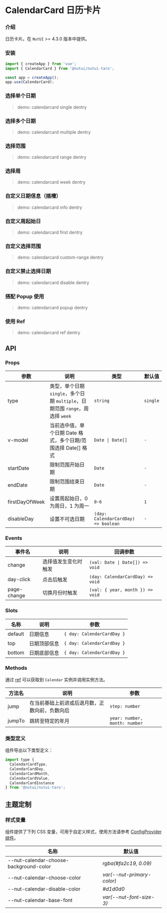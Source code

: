 # CalendarCard 日历卡片

### 介绍

日历卡片。在 `NutUI` >= 4.3.0 版本中提供。

### 安装

```js
import { createApp } from 'vue';
import { CalendarCard } from '@nutui/nutui-taro';

const app = createApp();
app.use(CalendarCard);
```

### 选择单个日期

> demo: calendarcard single dentry

### 选择多个日期

> demo: calendarcard multiple dentry

### 选择范围

> demo: calendarcard range dentry

### 选择周

> demo: calendarcard week dentry

### 自定义日期信息（插槽）

> demo: calendarcard info dentry

### 自定义周起始日

> demo: calendarcard first dentry

### 自定义选择范围

> demo: calendarcard custom-range dentry

### 自定义禁止选择日期

> demo: calendarcard disable dentry

### 搭配 Popup 使用

> demo: calendarcard popup dentry

### 使用 Ref

> demo: calendarcard ref dentry

## API

### Props

| 参数 | 说明 | 类型 | 默认值 |
| --- | --- | --- | --- |
| type | 类型，单个日期 `single`，多个日期 `multiple`，日期范围 `range`，周选择 `week` | `string` | `single` |
| v-model | 当前选中值，单个日期 Date 格式，多个日期/范围选择 Date[] 格式 | `Date \| Date[]` | `-` |
| startDate | 限制范围开始日期 | `Date` | `-` |
| endDate | 限制范围结束日期 | `Date` | `-` |
| firstDayOfWeek | 设置周起始日，0 为周日，1 为周一 | `0-6` | `1` |
| disableDay | 设置不可选日期 | `(day: CalendarCardDay) => boolean` | `-` |

### Events

| 事件名 | 说明 | 回调参数 |
| --- | --- | --- |
| change | 选择值发生变化时触发 | `(val: Date \| Date[]) => void` | `-` |
| day-click | 点击后触发 | `(day: CalendarCardDay) => void` | `-` |
| page-change | 切换月份时触发 | `(val: { year, month }) => void` | `-` |

### Slots

| 名称 | 说明 | 参数 |
| --- | --- | --- |
| default | 日期信息 | `{ day: CalendarCardDay }` |
| top | 日期顶部信息 | `{ day: CalendarCardDay }` |
| bottom | 日期底部信息 | `{ day: CalendarCardDay }` |

### Methods

通过 [ref](https://vuejs.org/guide/essentials/template-refs.html) 可以获取到 `Calendar` 实例并调用实例方法。

| 方法名 | 说明 | 参数 |
| --- | --- | --- |
| jump | 在当前基础上前进或后退月数，正数向前，负数向后 | `step: number` |
| jumpTo | 跳转至特定的年月 | `year: number, month: number` |

### 类型定义

组件导出以下类型定义：

```js
import type {
  CalendarCardType,
  CalendarCardDay,
  CalendarCardMonth,
  CalendarCardValue,
  CalendarCardInstance
} from '@nutui/nutui-taro';
```

## 主题定制

### 样式变量

组件提供了下列 CSS 变量，可用于自定义样式，使用方法请参考 [ConfigProvider 组件](#/zh-CN/component/configprovider)。

| 名称 | 默认值 |
| --- | --- |
| --nut-calendar-choose-background-color | _rgba(#fa2c19, 0.09)_ |
| --nut-calendar-choose-color | _var(--nut-primary-color)_ |
| --nut-calendar-disable-color | _#d1d0d0_ |
| --nut-calendar-base-font | _var(--nut-font-size-3)_ |
